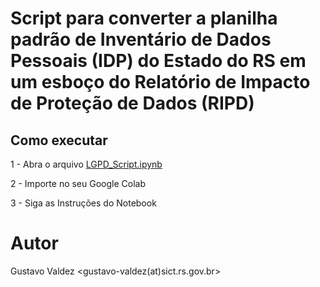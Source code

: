 # Script para converter a planilha padrão de Inventário de Dados Pessoais (IDP) do Estado do RS em um **esboço** do Relatório de Impacto de Proteção de Dados (RIPD)

## Como executar

1 - Abra o arquivo [LGPD_Script.ipynb](LGPD_Script.ipynb)

2 - Importe no seu Google Colab

3 - Siga as Instruções do Notebook

# Autor
Gustavo Valdez <gustavo-valdez(at)sict.rs.gov.br>

